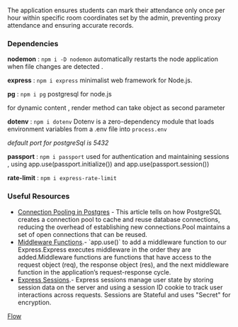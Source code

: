 The application ensures students can mark their attendance only once per hour within specific room coordinates set by the admin, preventing proxy attendance and ensuring accurate records.

### Dependencies

**nodemon** : `npm i -D nodemon`
automatically restarts the node application when file changes are detected .

**express** : `npm i express`
minimalist web framework for Node.js.

**pg** : `npm i pg`
postgresql for node.js

for dynamic content , render method can take object as second parameter

**dotenv** : `npm i dotenv`
Dotenv is a zero-dependency module that loads environment variables from a .env file into `process.env`

_default port for postgreSql is 5432_

**passport** : `npm i passport`
used for authentication and maintaining sessions , using app.use(passport.initialize()) and app.use(passport.session())

**rate-limit** : `npm i express-rate-limit`

### Useful Resources

- [Connection Pooling in Postgres](https://www.ashnik.com/everything-you-need-to-know-about-connection-pooling-in-postgres/#:~:text=5%20MIN%20READ,new%20connection%20to%20the%20database.) - This article tells on how PostgreSQL creates a connection pool to cache and reuse database connections, reducing the overhead of establishing new connections.Pool maintains a set of open connections that can be reused.
- [Middleware Functions](https://expressjs.com/en/guide/using-middleware.html.).- `app.use()` to add a middleware function to our Express.Express executes middleware in the order they are added.Middleware functions are functions that have access to the request object (req), the response object (res), and the next middleware function in the application’s request-response cycle.
- [Express Sessions](https://www.npmjs.com/package/express-session.).- Express sessions manage user state by storing session data on the server and using a session ID cookie to track user interactions across requests. Sessions are Stateful and uses "Secret" for encryption.

[Flow](https://github.com/purviporwal1812/skill-development-project-sem5/blob/main/client/public/Flow%20Diagram.drawio.png)

